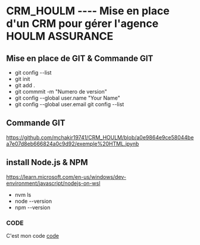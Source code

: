 # CRM_HOULM ----    Mise en place d'un CRM pour gérer l'agence HOULM ASSURANCE

## Mise en place de GIT & Commande GIT 

* git config --list  
* git init 
* git add . 
* git commmit -m "Numero de version"
* git config --global user.name "Your Name"
* git config --global user.email <your email address>
  git config --list
  
  
 
## Commande GIT 
https://github.com/mchakir19741/CRM_HOULM/blob/a0e9864e9ce58044bea7e07d8eb666824a0c9d92/exemple%20HTML.ipynb


## install Node.js & NPM 
https://learn.microsoft.com/en-us/windows/dev-environment/javascript/nodejs-on-wsl 
  
  * nvm ls 
  * node --version 
  * npm --version 
  

### CODE 

C'est mon code [code](https://gist.github.com/mchakir19741/44234b12a2b38209ed8873261054fee3)
